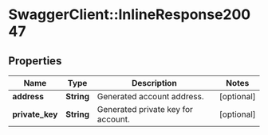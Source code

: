 # SwaggerClient::InlineResponse20047

## Properties
Name | Type | Description | Notes
------------ | ------------- | ------------- | -------------
**address** | **String** | Generated account address. | [optional] 
**private_key** | **String** | Generated private key for account. | [optional] 


